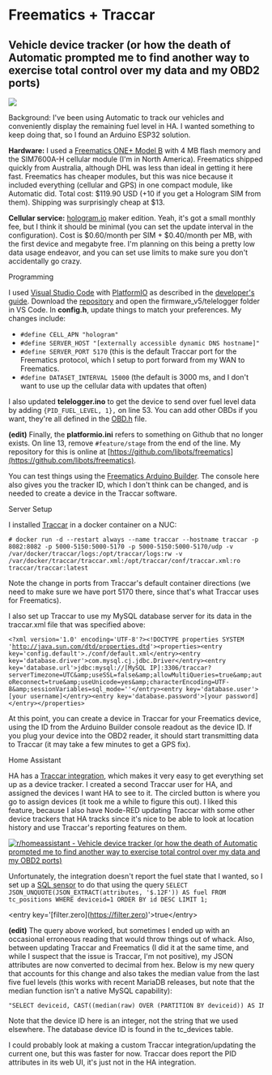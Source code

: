 # Freematics + Traccar

## Vehicle device tracker (or how the death of Automatic prompted me to find another way to exercise total control over my data and my OBD2 ports)

![](https://www.redditstatic.com/desktop2x/img/renderTimingPixel.png)

Background: I've been using Automatic to track our vehicles and conveniently display the remaining fuel level in HA. I wanted something to keep doing that, so I found an Arduino ESP32 solution.

**Hardware:** I used a [Freematics ONE+ Model B](https://freematics.com/store/index.php?route=product/product\&product\_id=94) with 4 MB flash memory and the SIM7600A-H cellular module (I'm in North America). Freematics shipped quickly from Australia, although DHL was less than ideal in getting it here fast. Freematics has cheaper modules, but this was nice because it included everything (cellular and GPS) in one compact module, like Automatic did. Total cost: $119.90 USD (+10 if you get a Hologram SIM from them). Shipping was surprisingly cheap at $13.

**Cellular service:** [hologram.io](https://hologram.io/) maker edition. Yeah, it's got a small monthly fee, but I think it should be minimal (you can set the update interval in the configuration). Cost is $0.60/month per SIM + $0.40/month per MB, with the first device and megabyte free. I'm planning on this being a pretty low data usage endeavor, and you can set use limits to make sure you don't accidentally go crazy.

Programming

I used [Visual Studio Code](https://code.visualstudio.com/) with [PlatformIO](https://platformio.org/) as described in the [developer's guide](https://freematics.com/pages/products/freematics-one-plus/guide/). Download the [repository](https://github.com/stanleyhuangyc/Freematics) and open the firmware\_v5/telelogger folder in VS Code. In **config.h**, update things to match your preferences. My changes include:

* `#define CELL_APN "hologram"`
* `#define SERVER_HOST "[externally accessible dynamic DNS hostname]"`
* `#define SERVER_PORT 5170` (this is the default Traccar port for the Freematics protocol, which I setup to port forward from my WAN to Freematics.
* `#define DATASET_INTERVAL 15000` (the default is 3000 ms, and I don't want to use up the cellular data with updates that often)

I also updated **telelogger.ino** to get the device to send over fuel level data by adding `{PID_FUEL_LEVEL, 1},` on line 53. You can add other OBDs if you want, they're all defined in the [OBD.h](https://github.com/stanleyhuangyc/Freematics/blob/master/libraries/FreematicsPlus/utility/OBD.h) file.

**(edit)** Finally, the **platformio.ini** refers to something on Github that no longer exists. On line 13, remove `#feature/stage` from the end of the line. My repository for this is online at [https://github.com/libots/freematics](https://github.com/libots/freematics).

You can test things using the [Freematics Arduino Builder](https://freematics.com/pages/software/arduino-builder/). The console here also gives you the tracker ID, which I don't think can be changed, and is needed to create a device in the Traccar software.

Server Setup

I installed [Traccar](https://github.com/traccar/traccar-docker) in a docker container on a NUC:

`# docker run -d --restart always --name traccar --hostname traccar -p 8082:8082 -p 5000-5150:5000-5170 -p 5000-5150:5000-5170/udp -v /var/docker/traccar/logs:/opt/traccar/logs:rw -v /var/docker/traccar/traccar.xml:/opt/traccar/conf/traccar.xml:ro traccar/traccar:latest`

Note the change in ports from Traccar's default container directions (we need to make sure we have port 5170 there, since that's what Traccar uses for Freematics).

I also set up Traccar to use my MySQL database server for its data in the traccar.xml file that was specified above:

`<?xml version='1.0' encoding='UTF-8'?><!DOCTYPE properties SYSTEM '`[`http://java.sun.com/dtd/properties.dtd`](http://java.sun.com/dtd/properties.dtd)`'><properties><entry key='config.default'>./conf/default.xml</entry><entry key='database.driver'>com.mysql.cj.jdbc.Driver</entry><entry key='database.url'>jdbc:mysql://[MySQL IP]:3306/traccar?serverTimezone=UTC&amp;useSSL=false&amp;allowMultiQueries=true&amp;autoReconnect=true&amp;useUnicode=yes&amp;characterEncoding=UTF-8&amp;sessionVariables=sql_mode=''</entry><entry key='database.user'>[your username]</entry><entry key='database.password'>[your password]</entry></properties>`

At this point, you can create a device in Traccar for your Freematics device, using the ID from the Arduino Builder console readout as the device ID. If you plug your device into the OBD2 reader, it should start transmitting data to Traccar (it may take a few minutes to get a GPS fix).

Home Assistant

HA has a [Traccar integration](https://www.home-assistant.io/integrations/traccar/), which makes it very easy to get everything set up as a device tracker. I created a second Traccar user for HA, and assigned the devices I want HA to see to it. The circled button is where you go to assign devices (it took me a while to figure this out). I liked this feature, because I also have Node-RED updating Traccar with some other device trackers that HA tracks since it's nice to be able to look at location history and use Traccar's reporting features on them.

[![r/homeassistant - Vehicle device tracker (or how the death of Automatic prompted me to find another way to exercise total control over my data and my OBD2 ports)](https://preview.redd.it/j8uxydierp151.png?width=878\&format=png\&auto=webp\&s=3ed74a72f3ab73d0ec616e49099b6bc2b58d3cc3)](https://preview.redd.it/j8uxydierp151.png?width=878\&format=png\&auto=webp\&s=3ed74a72f3ab73d0ec616e49099b6bc2b58d3cc3)

Unfortunately, the integration doesn't report the fuel state that I wanted, so I set up a [SQL sensor](https://www.home-assistant.io/integrations/sql/) to do that using the query `SELECT JSON_UNQUOTE(JSON_EXTRACT(attributes, '$.12F')) AS fuel FROM tc_positions WHERE deviceid=1 ORDER BY id DESC LIMIT 1;`

\<entry key='\[filter.zero]\(https://filter.zero)'>true\</entry>

**(edit)** The query above worked, but sometimes I ended up with an occasional erroneous reading that would throw things out of whack. Also, between updating Traccar and Freematics (I did it at the same time, and while I suspect that the issue is Traccar, I'm not positive), my JSON attributes are now converted to decimal from hex. Below is my new query that accounts for this change and also takes the median value from the last five fuel levels (this works with recent MariaDB releases, but note that the median function isn't a native MySQL capability):

```
"SELECT deviceid, CAST((median(raw) OVER (PARTITION BY deviceid)) AS INT) AS fuel FROM (SELECT id, deviceid, CAST(JSON_UNQUOTE(JSON_EXTRACT(attributes, '$.io303')) AS INT) AS raw FROM tc_positions WHERE deviceid=7 AND JSON_EXTRACT(attributes, '$.io303') > 0 ORDER BY id DESC LIMIT 5) AS raw LIMIT 1;"
```

Note that the device ID here is an integer, not the string that we used elsewhere. The database device ID is found in the tc\_devices table.

I could probably look at making a custom Traccar integration/updating the current one, but this was faster for now. Traccar does report the PID attributes in its web UI, it's just not in the HA integration.
